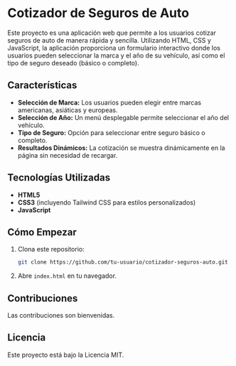 # Cotizador de Seguros de Auto

Este proyecto es una aplicación web que permite a los usuarios cotizar seguros de auto de manera rápida y sencilla. Utilizando HTML, CSS y JavaScript, la aplicación proporciona un formulario interactivo donde los usuarios pueden seleccionar la marca y el año de su vehículo, así como el tipo de seguro deseado (básico o completo).

## Características

- **Selección de Marca:** Los usuarios pueden elegir entre marcas americanas, asiáticas y europeas.
- **Selección de Año:** Un menú desplegable permite seleccionar el año del vehículo.
- **Tipo de Seguro:** Opción para seleccionar entre seguro básico o completo.
- **Resultados Dinámicos:** La cotización se muestra dinámicamente en la página sin necesidad de recargar.

## Tecnologías Utilizadas

- **HTML5**
- **CSS3** (incluyendo Tailwind CSS para estilos personalizados)
- **JavaScript**

## Cómo Empezar

1. Clona este repositorio:
    ```bash
    git clone https://github.com/tu-usuario/cotizador-seguros-auto.git
    ```
2. Abre `index.html` en tu navegador.


## Contribuciones

Las contribuciones son bienvenidas.

## Licencia

Este proyecto está bajo la Licencia MIT.
